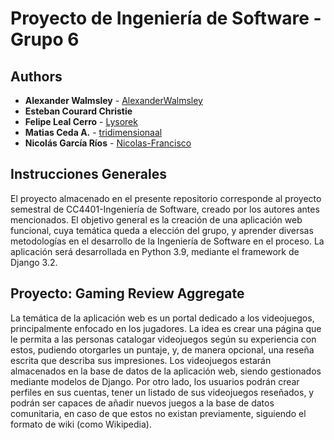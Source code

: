 # Proyecto de Ingeniería de Software - Grupo 6

## Authors
- **Alexander Walmsley** - [AlexanderWalmsley](https://github.com/AlexanderWalmsley)
- **Esteban Courard Christie**
- **Felipe Leal Cerro** - [Lysorek](https://github.com/Lysorek)
- **Matias Ceda A.** - [tridimensionaal](https://github.com/tridimensionaal)
- **Nicolás García Ríos** - [Nicolas-Francisco](https://github.com/Nicolas-Francisco)

## Instrucciones Generales

El proyecto almacenado en el presente repositorio corresponde al proyecto semestral de CC4401-Ingeniería de Software, creado por los autores antes mencionados. El objetivo general es la creación de una aplicación web funcional, cuya temática queda a elección del grupo, y aprender diversas metodologías en el desarrollo de la Ingeniería de Software en el proceso. La aplicación será desarrollada en Python 3.9, mediante el framework de Django 3.2.

## Proyecto: Gaming Review Aggregate

La temática de la aplicación web es un portal dedicado a los videojuegos, principalmente enfocado en los jugadores. La idea es crear una página que le permita a las personas catalogar videojuegos según su experiencia con estos, pudiendo otorgarles un puntaje, y, de manera opcional, una reseña escrita que describa sus impresiones. Los videojuegos estarán almacenados en la base de datos de la aplicación web, siendo gestionados mediante modelos de Django. Por otro lado, los usuarios podrán crear perfiles en sus cuentas, tener un listado de sus videojuegos reseñados, y podrán ser capaces de añadir nuevos juegos a la base de datos comunitaria, en caso de que estos no existan previamente, siguiendo el formato de wiki (como Wikipedia).